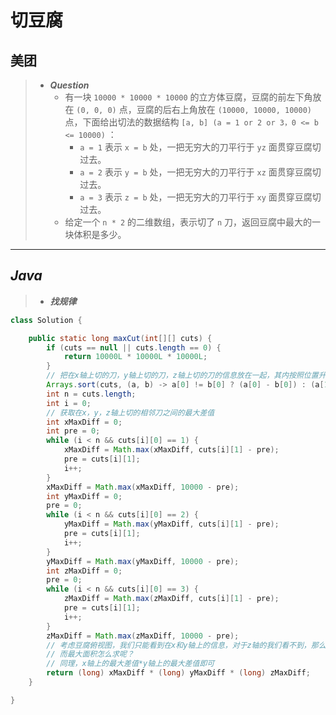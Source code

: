 # 切豆腐

## 美团

> - ***Question***
>   - 有一块 `10000 * 10000 * 10000` 的立方体豆腐，豆腐的前左下角放在 `(0, 0, 0)` 点，豆腐的后右上角放在 `(10000, 10000, 10000)` 点，下面给出切法的数据结构 `[a, b] (a = 1 or 2 or 3，0 <= b <= 10000)` ：
>     - `a = 1` 表示 `x = b` 处，一把无穷大的刀平行于 `yz` 面贯穿豆腐切过去。
>     - `a = 2` 表示 `y = b` 处，一把无穷大的刀平行于 `xz` 面贯穿豆腐切过去。
>     - `a = 3` 表示 `z = b` 处，一把无穷大的刀平行于 `xy` 面贯穿豆腐切过去。
>   - 给定一个 `n * 2` 的二维数组，表示切了 `n` 刀，返回豆腐中最大的一块体积是多少。

---

## *Java*

> - ***找规律***

```java
class Solution {

    public static long maxCut(int[][] cuts) {
        if (cuts == null || cuts.length == 0) {
            return 10000L * 10000L * 10000L;
        }
        // 把在x轴上切的刀，y轴上切的刀，z轴上切的刀的信息放在一起，其内按照位置升序排序
        Arrays.sort(cuts, (a, b) -> a[0] != b[0] ? (a[0] - b[0]) : (a[1] - b[1]));
        int n = cuts.length;
        int i = 0;
        // 获取在x，y，z轴上切的相邻刀之间的最大差值
        int xMaxDiff = 0;
        int pre = 0;
        while (i < n && cuts[i][0] == 1) {
            xMaxDiff = Math.max(xMaxDiff, cuts[i][1] - pre);
            pre = cuts[i][1];
            i++;
        }
        xMaxDiff = Math.max(xMaxDiff, 10000 - pre);
        int yMaxDiff = 0;
        pre = 0;
        while (i < n && cuts[i][0] == 2) {
            yMaxDiff = Math.max(yMaxDiff, cuts[i][1] - pre);
            pre = cuts[i][1];
            i++;
        }
        yMaxDiff = Math.max(yMaxDiff, 10000 - pre);
        int zMaxDiff = 0;
        pre = 0;
        while (i < n && cuts[i][0] == 3) {
            zMaxDiff = Math.max(zMaxDiff, cuts[i][1] - pre);
            pre = cuts[i][1];
            i++;
        }
        zMaxDiff = Math.max(zMaxDiff, 10000 - pre);
        // 考虑豆腐俯视图，我们只能看到在x和y轴上的信息，对于z轴的我们看不到，那么我们只需要知道俯视图上的最大面积，再乘以z轴上相邻切的刀之间的最大差值就是最大体积
        // 而最大面积怎么求呢？
        // 同理，x轴上的最大差值*y轴上的最大差值即可
        return (long) xMaxDiff * (long) yMaxDiff * (long) zMaxDiff;
    }

}
```
